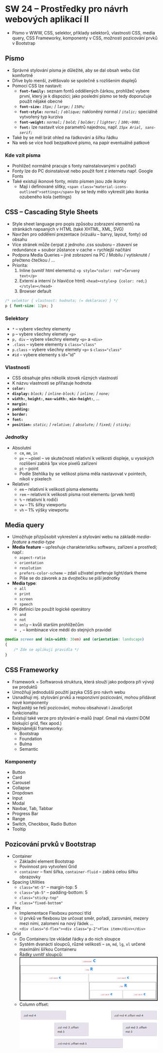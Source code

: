 # SW 24 – Prostředky pro návrh webových aplikací II

* Písmo v WWW, CSS, selektor, příklady selektorů, vlastnosti CSS, media query, CSS Frameworky, komponenty v CSS, možnosti pozicování prvků v Bootstrap

## Písmo

* Správné stylování písma je důležité, aby se dal obsah webu číst komfortně
* Dříve bylo menší, zvětšovalo se společně s rozlišením displejů
* Pomocí CSS lze nastavit:
  * __`font-family:`__ seznam fontů oddělených čárkou, prohlížeč vybere první, který je k dispozici; jako poslední písmo se tedy doporučuje použít nějaké obecné
  * __`font-size:`__ _`15px;`_ / _`large;`_ / _`150%;`_
  * __`font-style:`__ _`normal;`_ / _`oblique;`_ nakloněný normal / _`italic;`_ speciálně vytvořený typ kurzíva
  * __`font-weight:`__ _`normal;`_ / _`bold;`_ / _`bolder;`_ / _`lighter;`_ / _`100;`_-_`900;`_
  * __`font:`__ lze nastavit více parametrů najednou, např. _`15px Arial, sans-serif;`_
* Také by se měl brát ohled na řádkování a šířku řádku
* Na web se více hodí bezpatkové písmo, na papír eventuálně patkové

### Kde vzít písma

* Prohlížeč normálně pracuje s fonty nainstalovanými v počítači
* Fonty lze do PC doinstalovat nebo použít font z internetu např. Google Fonts
* Také existují ikonové fonty, místo písmen jsou zde ikonky
  * Mají i definované slitky, `<span class="material-icons-outlined">settings</span>` by se tedy mělo vykreslit jako ikonka ozubeného kola (settings)

## CSS – Cascading Style Sheets

* Style sheet language pro popis způsobu zobrazení elementů na stránkách napsaných v HTML (také XHTML, XML, SVG)
* Navržen pro oddělení prezentace (vizuálu – barvy, layout, fonty) od obsahu
* Více stránek může čerpat z jednoho .css souboru – zbavení se redundance + soubor zůstance v cache = rychlejší načítání
* Podpora Media Queries – jiné zobrazení na PC / Mobilu / vytisknuté / přečteno čtečkou / ...
* Priorita:
  1. Inline (uvnitř html elementu) `<p style="color: red">Červený text</p>`
  2. Externí a interní (v hlavičce html) `<head><style>p {color: red;}</style></head>`
  3. Browser default

``` css
/* selektor { vlastnost: hodnota; (= deklarace) } */
p { font-size: 12px; }
```

### Selektory

* `*` – vybere všechny elementy
* `p` – vybere všechny elemety `<p>`
* `p, div` – vybere všechny elemety `<p>` a `<div>`
* `.class` – vybere elementy s `class="class"`
* `p.class` – vybere všechny elemety `<p>` s `class="class"`
* `#id` – vybere elementy s id="id"

### Vlastnosti

* CSS obsahuje přes několik stovek různých vlastností
* K názvu vlastnosti se přiřazuje hodnota
* __`color:`__
* __`display:`__ _`block;`_ / _`inline-block;`_ / _`inline;`_ / _`none;`_
* __`width:`__, __`height:`__, __`max-width:`__, __`min-height:`__, ...
* __`margin:`__
* __`padding:`__
* __`border:`__
* __`font:`__
* __`position:`__ _`static;`_ / _`relative;`_ / _`absolute;`_ / _`fixed;`_ / _`sticky;`_

### Jednotky

* Absolutní
  * `cm`, `mm`, `in`
  * `px` – ~pixel – ve skutečnosti relativní k velikosti displeje, u vysokých rozlišení zabírá 1px více pixelů zařízení
  * `pt` – point
  * Podle Stehlíka by se velikost písma měla nastavovat v pointech, nikoli v pixelech
* Relativní
  * `em` – relativní k velikosti písma elementu
  * `rem` – relativní k velikosti písma root elementu (prvek hmtl)
  * `%` – relativní k rodiči
  * `vw` – 1% šířky viewportu
  * `vh` – 1% výšky viewportu

## Media query

* Umožňuje přizpůsobit vykreslení a stylování webu na základě _media-feature_ a _media-type_
* __Media feature__ – upřesňuje charakteristiku softwaru, zařízení a prostředí; např.:
  * `aspect-ratio`
  * `orientation`
  * `resolution`
  * `prefers-color-scheme` – zdali uživatel preferuje light/dark theme
  * Píše se do závorek a za dvojtečku se píší jednotky
* __Media type__:
  * `all`
  * `print`
  * `screen`
  * `speech`
* Při definici lze použít logické operátory
  * `and`
  * `not`
  * `only` – kvůli starším prohlížečům
  * `,` – kombinace více médií do stejných pravidel

``` css
@media screen and (min-width: 30em) and (orientation: landscape)
{ 
    /* Zde se aplikují pravidla */
}
```

## CSS Frameworky

* Framework = Softwarová struktura, která slouží jako podpora při vývoji sw produktů
* Umožňují jednodušší použití jazyka CSS pro návrh webu
* Usnadňují mj. stylování prvků a responzivní pozicování, mohou přidávat nové komponenty
* Nejčastěji se řeší pozicování, mohou obsahovat i JavaScript funkcionalitu
* Existují také verze pro stylování e-mailů (např. Gmail má vlastní DOM blokující grid, flex apod.)
* Nejznámější frameworky:
  * Bootstrap
  * Foundation
  * Bulma
  * Semantic

### Komponenty

* Button
* Card
* Carousel
* Collapse
* Dropdown
* Input
* Modal
* Navbar, Tab, Tabbar
* Progress Bar
* Range
* Switch, Checkbox, Radio Button
* Tooltip

## Pozicování prvků v Bootstrap

* Container
  * Základní element Bootstrap
  * Povinnost pro vytvoření Grid
  * `container` – fixní šířka, `container-fluid` – zabírá celou šířku obrazovky
* Spacing Utilities
  * `class="mt-5"` – margin-top: 5
  * `class="pb-5"` – padding-bottom: 5
  * `class="sticky-top"`
  * `class="fixed-bottom"`
* Flex
  * Implementace Flexboxu pomocí tříd
  * U prvků ve flexboxu lze určovat směr, pořadí, zarovnání, mezery mezi nimi, zalomení na nový řádek ...
  * `<div class="d-flex"><div class="p-2">Flex item</div></div>`
* Grid
  * Do Containeru lze vkládat řádky a do nich sloupce
  * Systém dvanácti sloupců, různé velikosti – `sm`, `md`, `lg`, `xl` určené maximální šířkou Containeru
  * Řádky uvnitř sloupců:
  ![grid](./img/SW_24_01.PNG)
  * Column offset:
  ![grid2](./img/SW_24_02.PNG)
